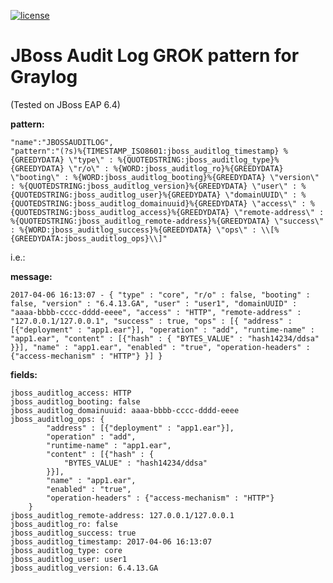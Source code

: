 [![license](https://img.shields.io/github/license/mashape/apistatus.svg?maxAge=2592000)](https://opensource.org/licenses/MIT)


# JBoss Audit Log GROK pattern for Graylog

(Tested on JBoss EAP 6.4)

**pattern:**

	"name":"JBOSSAUDITLOG",
	"pattern":"(?s)%{TIMESTAMP_ISO8601:jboss_auditlog_timestamp} %{GREEDYDATA} \"type\" : %{QUOTEDSTRING:jboss_auditlog_type}%{GREEDYDATA} \"r/o\" : %{WORD:jboss_auditlog_ro}%{GREEDYDATA} \"booting\" : %{WORD:jboss_auditlog_booting}%{GREEDYDATA} \"version\" : %{QUOTEDSTRING:jboss_auditlog_version}%{GREEDYDATA} \"user\" : %{QUOTEDSTRING:jboss_auditlog_user}%{GREEDYDATA} \"domainUUID\" : %{QUOTEDSTRING:jboss_auditlog_domainuuid}%{GREEDYDATA} \"access\" : %{QUOTEDSTRING:jboss_auditlog_access}%{GREEDYDATA} \"remote-address\" : %{QUOTEDSTRING:jboss_auditlog_remote-address}%{GREEDYDATA} \"success\" : %{WORD:jboss_auditlog_success}%{GREEDYDATA} \"ops\" : \\[%{GREEDYDATA:jboss_auditlog_ops}\\]"

i.e.:

**message:**

	2017-04-06 16:13:07 - { "type" : "core", "r/o" : false, "booting" : false, "version" : "6.4.13.GA", "user" : "user1", "domainUUID" : "aaaa-bbbb-cccc-dddd-eeee", "access" : "HTTP", "remote-address" : "127.0.0.1/127.0.0.1", "success" : true, "ops" : [{ "address" : [{"deployment" : "app1.ear"}], "operation" : "add", "runtime-name" : "app1.ear", "content" : [{"hash" : { "BYTES_VALUE" : "hash14234/ddsa" }}], "name" : "app1.ear", "enabled" : "true", "operation-headers" : {"access-mechanism" : "HTTP"} }] }

**fields:**

	jboss_auditlog_access: HTTP
	jboss_auditlog_booting: false
	jboss_auditlog_domainuuid: aaaa-bbbb-cccc-dddd-eeee
	jboss_auditlog_ops: {
            "address" : [{"deployment" : "app1.ear"}],
            "operation" : "add",
            "runtime-name" : "app1.ear",
            "content" : [{"hash" : {
                "BYTES_VALUE" : "hash14234/ddsa"
            }}],
            "name" : "app1.ear",
            "enabled" : "true",
            "operation-headers" : {"access-mechanism" : "HTTP"}
        }
	jboss_auditlog_remote-address: 127.0.0.1/127.0.0.1
	jboss_auditlog_ro: false
	jboss_auditlog_success: true
	jboss_auditlog_timestamp: 2017-04-06 16:13:07
	jboss_auditlog_type: core
	jboss_auditlog_user: user1
	jboss_auditlog_version: 6.4.13.GA
